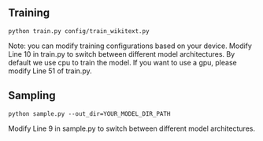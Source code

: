 ## Training
~~~
python train.py config/train_wikitext.py
~~~

Note: you can modify training configurations based on your device.
Modify Line 10 in train.py to switch between different model architectures.
By default we use cpu to train the model. If you want to use a gpu, please modify Line 51 of train.py.

## Sampling
~~~
python sample.py --out_dir=YOUR_MODEL_DIR_PATH
~~~
Modify Line 9 in sample.py to switch between different model architectures.